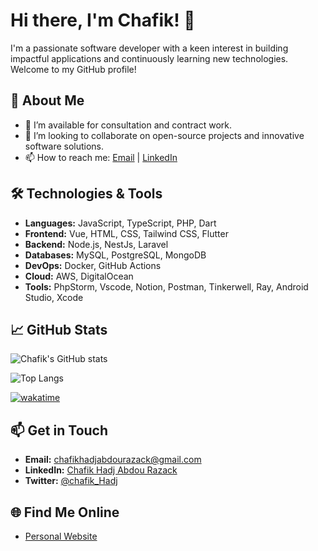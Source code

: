 # Hi there, I'm Chafik! 👋

I'm a passionate software developer with a keen interest in building impactful applications and continuously learning new technologies. Welcome to my GitHub profile!

## 🚀 About Me

- 🌱 I’m available for consultation and contract work.
- 👯 I’m looking to collaborate on open-source projects and innovative software solutions.
- 📫 How to reach me: [Email](mailto:chafikhadjabdourazack@gmail.com) | [LinkedIn](https://www.linkedin.com/in/chafik-hadj-abdou-razack-4a3758104/)

## 🛠️ Technologies & Tools

- **Languages:** JavaScript, TypeScript, PHP, Dart
- **Frontend:** Vue, HTML, CSS, Tailwind CSS, Flutter
- **Backend:** Node.js, NestJs, Laravel
- **Databases:** MySQL, PostgreSQL, MongoDB
- **DevOps:** Docker, GitHub Actions
- **Cloud:** AWS, DigitalOcean
- **Tools:** PhpStorm, Vscode, Notion, Postman, Tinkerwell, Ray, Android Studio, Xcode
  

## 📈 GitHub Stats

![Chafik's GitHub stats](https://github-readme-stats.vercel.app/api?username=ChafikHadjAbdouRazack&show_icons=true&theme=radical)

![Top Langs](https://github-readme-stats.vercel.app/api/top-langs/?username=ChafikHadjAbdouRazack&layout=compact&theme=radical)

[![wakatime](https://wakatime.com/badge/user/bac12a53-3ee1-4833-8b51-f97ef8346888.svg)](https://wakatime.com/@bac12a53-3ee1-4833-8b51-f97ef8346888)

## 📫 Get in Touch

- **Email:** chafikhadjabdourazack@gmail.com
- **LinkedIn:** [Chafik Hadj Abdou Razack](https://www.linkedin.com/in/chafik-hadj-abdou-razack-4a3758104/)
- **Twitter:** [@chafik_Hadj](https://x.com/chafik_Hadj)
  

## 🌐 Find Me Online

- [Personal Website](https://chafikontech.com/)
